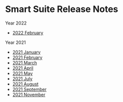 # Smart Suite Release Notes

<PageHeader />
Year 2022

* [2022 February](./2021-january/README.md)
  
Year 2021
* [2021 January](./2021-january/README.md)
* [2021 February](./2021-february/README.md)
* [2021 March](./2021-march/README.md)
* [2021 April](./2021-april/README.md)
* [2021 May](./2021-may/README.md)
* [2021 July](./2021-july/README.md)
* [2021 August](./2021-august/README.md)
* [2021 September](./2021-september/README.md)
* [2021 November](./2021-november/README.md)

<PageFooter />